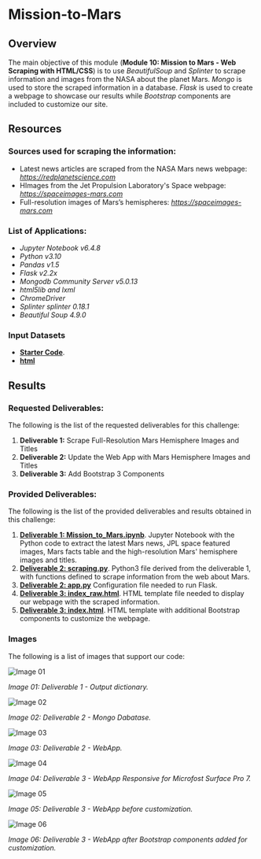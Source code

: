 # Mission-to-Mars

## Overview

The main objective of this module (**Module 10: Mission to Mars - Web Scraping with HTML/CSS**) is to use *BeautifulSoup* and *Splinter* to scrape information and images from the NASA about the planet Mars. *Mongo* is used to store the scraped information in a database. *Flask* is used to create a webpage to showcase our results while *Bootstrap* components are included to customize our site.

## Resources

### Sources used for scraping the information:

* Latest news articles are scraped from the NASA Mars news webpage:   *https://redplanetscience.com*
* HImages from the Jet Propulsion Laboratory's Space webpage:         *https://spaceimages-mars.com*
* Full-resolution images of Mars’s hemispheres:                       *https://spaceimages-mars.com*

### List of Applications:

* *Jupyter Notebook v6.4.8*
* *Python v3.10*
* *Pandas v1.5*
* *Flask v2.2x*
* *Mongodb Community Server v5.0.13*
* *html5lib and lxml*
* *ChromeDriver*
* *Splinter splinter 0.18.1*
* *Beautiful Soup 4.9.0*

### Input Datasets

* **[Starter Code](https://2u-data-curriculum-team.s3.amazonaws.com/dataviz-online/module_10/Mission_to_Mars_Challenge_starter_code.ipynb)**.
* **[html](https://2u-data-curriculum-team.s3.amazonaws.com/dataviz-online/module_10/index.html)**

## Results

### Requested Deliverables:

The following is the list of the requested deliverables for this challenge:

1. **Deliverable 1:** Scrape Full-Resolution Mars Hemisphere Images and Titles
2. **Deliverable 2:** Update the Web App with Mars Hemisphere Images and Titles
3. **Deliverable 3:** Add Bootstrap 3 Components

### Provided Deliverables:

The following is the list of the provided deliverables and results obtained in this challenge:

1. **[Deliverable 1: Mission_to_Mars.ipynb](Mission_to_Mars.ipynb)**. Jupyter Notebook with the Python code to extract the latest Mars news, JPL space featured images, Mars facts table and the high-resolution Mars' hemisphere images and titles.
2. **[Deliverable 2: scraping.py](./scraping.py)**. Python3 file derived from the deliverable 1, with functions defined to scrape information from the web about Mars.
3. **[Deliverable 2: app.py](./app.py)** Configuration file needed to run Flask.
4. **[Deliverable 3: index_raw.html](./templates/index_raw.html)**. HTML template file needed to display our webpage with the scraped information.
5. **[Deliverable 3: index.html](./templates/index.html)**. HTML template with additional Bootstrap components to customize the webpage.

### Images

The following is a list of images that support our code:

![Image 01](./Images/Deliverable1_Output.png)

*Image 01: Deliverable 1 - Output dictionary.*

![Image 02](/Images/Deliverable2_Database.png)

*Image 02: Deliverable 2 - Mongo Dabatase.*

![Image 03](./Images/Deliverable2_WebApp.png)

*Image 03: Deliverable 2 - WebApp.*

![Image 04](./Images/Deliverable3_WebApp_Responsive_Surface_Pro_7.png)

*Image 04: Deliverable 3 - WebApp Responsive for Microfost Surface Pro 7.*

![Image 05](./Images/Deliverable3_WebApp_Before_Customization.png)

*Image 05: Deliverable 3 - WebApp before customization.*

![Image 06](./Images/Deliverable3_WebApp_After_Customization.png)

*Image 06: Deliverable 3 - WebApp after Bootstrap components added for customization.*